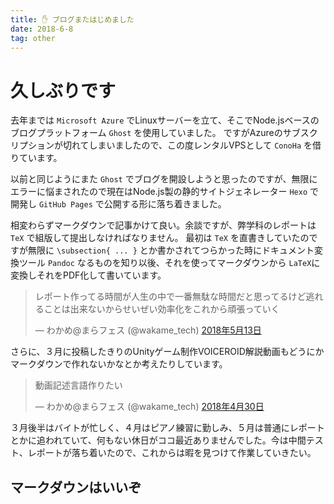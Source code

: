 ```yaml
---
title: ✋ ブログまたはじめました
date: 2018-6-8
tag: other
---
```

# 久しぶりです  

去年までは `Microsoft Azure` でLinuxサーバーを立て、そこでNode.jsベースのブログプラットフォーム `Ghost` を使用していました。
ですがAzureのサブスクリプションが切れてしまいましたので、この度レンタルVPSとして `ConoHa` を借りています。


以前と同じようにまた `Ghost` でブログを開設しようと思ったのですが、無限にエラーに悩まされたので現在はNode.js製の静的サイトジェネレーター `Hexo` で開発し `GitHub Pages` で公開する形に落ち着きました。


相変わらずマークダウンで記事かけて良い。余談ですが、弊学科のレポートは `TeX` で組版して提出しなければなりません。
最初は `TeX` を直書きしていたのですが無限に `\subsection{ ... }` とか書かされてつらかった時にドキュメント変換ツール `Pandoc` なるものを知り以後、それを使ってマークダウンから `LaTeX`に変換しそれをPDF化して書いています。

<blockquote class="twitter-tweet" data-lang="ja"><p lang="ja" dir="ltr">レポート作ってる時間が人生の中で一番無駄な時間だと思ってるけど逃れることは出来ないからせいぜい効率化をこれから頑張っていく</p>&mdash; わかめ@まらフェス (@wakame_tech) <a href="https://twitter.com/wakame_tech/status/995737672197926912?ref_src=twsrc%5Etfw">2018年5月13日</a></blockquote>
<script async src="https://platform.twitter.com/widgets.js" charset="utf-8"></script>

さらに、３月に投稿したきりのUnityゲーム制作VOICEROID解説動画もどうにかマークダウンで作れないかなとか考えたりしています。

<blockquote class="twitter-tweet" data-lang="ja"><p lang="ja" dir="ltr">動画記述言語作りたい</p>&mdash; わかめ@まらフェス (@wakame_tech) <a href="https://twitter.com/wakame_tech/status/990785408454688768?ref_src=twsrc%5Etfw">2018年4月30日</a></blockquote>
<script async src="https://platform.twitter.com/widgets.js" charset="utf-8"></script>


３月後半はバイトが忙しく、４月はピアノ練習に勤しみ、５月は普通にレポートとかに追われていて、何もない休日がココ最近ありませんでした。今は中間テスト、レポートが落ち着いたので、これからは暇を見つけて作業していきたい。

## **マークダウンはいいぞ**
